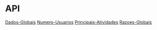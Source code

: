 # API
[Dados-Globais](https://raw.githubusercontent.com/nipizani06/api/refs/heads/main/dados-globais.json)
[Numero-Usuarios](https://raw.githubusercontent.com/nipizani06/api/refs/heads/main/numero-usuarios.json)
[Principais-Atividades](https://raw.githubusercontent.com/nipizani06/api/refs/heads/main/principais-atividades.json)
[Razoes-Globais](https://raw.githubusercontent.com/nipizani06/api/refs/heads/main/razoes-globais.json)
